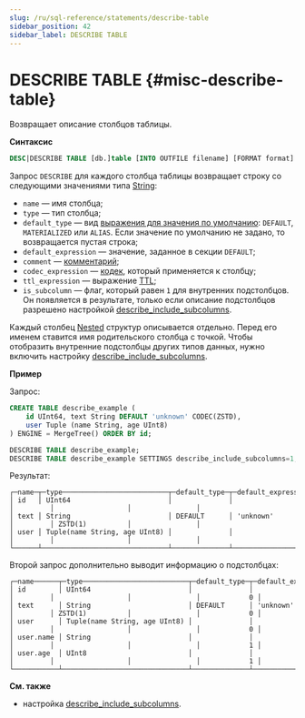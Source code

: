 ```yaml
---
slug: /ru/sql-reference/statements/describe-table
sidebar_position: 42
sidebar_label: DESCRIBE TABLE
---
```


# DESCRIBE TABLE {#misc-describe-table}

Возвращает описание столбцов таблицы.

**Синтаксис**

``` sql
DESC|DESCRIBE TABLE [db.]table [INTO OUTFILE filename] [FORMAT format]
```

Запрос `DESCRIBE` для каждого столбца таблицы возвращает строку со следующими значениями типа [String](../../sql-reference/data-types/string.md):

-   `name` — имя столбца;
-   `type` — тип столбца;
-   `default_type` — вид [выражения для значения по умолчанию](../../sql-reference/statements/create/table.md#create-default-values): `DEFAULT`, `MATERIALIZED` или `ALIAS`. Если значение по умолчанию не задано, то возвращается пустая строка;
-   `default_expression` — значение, заданное в секции `DEFAULT`;
-   `comment` — [комментарий](../../sql-reference/statements/alter/column.md#alter_comment-column);
-   `codec_expression` — [кодек](../../sql-reference/statements/create/table.md#codecs), который применяется к столбцу;
-   `ttl_expression` — выражение [TTL](../../engines/table-engines/mergetree-family/mergetree.md#table_engine-mergetree-ttl);
-   `is_subcolumn` — флаг, который равен `1` для внутренних подстолбцов. Он появляется в результате, только если описание подстолбцов разрешено настройкой [describe_include_subcolumns](../../operations/settings/settings.md#describe_include_subcolumns).

Каждый столбец [Nested](../../sql-reference/data-types/nested-data-structures/nested.md) структур описывается отдельно. Перед его именем ставится имя родительского столбца с точкой.
Чтобы отобразить внутренние подстолбцы других типов данных, нужно включить настройку [describe_include_subcolumns](../../operations/settings/settings.md#describe_include_subcolumns). 

**Пример**

Запрос:

``` sql
CREATE TABLE describe_example (
    id UInt64, text String DEFAULT 'unknown' CODEC(ZSTD),
    user Tuple (name String, age UInt8)
) ENGINE = MergeTree() ORDER BY id;

DESCRIBE TABLE describe_example;
DESCRIBE TABLE describe_example SETTINGS describe_include_subcolumns=1;
```

Результат:

``` text
┌─name─┬─type──────────────────────────┬─default_type─┬─default_expression─┬─comment─┬─codec_expression─┬─ttl_expression─┐
│ id   │ UInt64                        │              │                    │         │                  │                │
│ text │ String                        │ DEFAULT      │ 'unknown'          │         │ ZSTD(1)          │                │
│ user │ Tuple(name String, age UInt8) │              │                    │         │                  │                │
└──────┴───────────────────────────────┴──────────────┴────────────────────┴─────────┴──────────────────┴────────────────┘
```

Второй запрос дополнительно выводит информацию о подстолбцах:

``` text
┌─name──────┬─type──────────────────────────┬─default_type─┬─default_expression─┬─comment─┬─codec_expression─┬─ttl_expression─┬─is_subcolumn─┐
│ id        │ UInt64                        │              │                    │         │                  │                │            0 │
│ text      │ String                        │ DEFAULT      │ 'unknown'          │         │ ZSTD(1)          │                │            0 │
│ user      │ Tuple(name String, age UInt8) │              │                    │         │                  │                │            0 │
│ user.name │ String                        │              │                    │         │                  │                │            1 │
│ user.age  │ UInt8                         │              │                    │         │                  │                │            1 │
└───────────┴───────────────────────────────┴──────────────┴────────────────────┴─────────┴──────────────────┴────────────────┴──────────────┘
```

**См. также**

-   настройка [describe_include_subcolumns](../../operations/settings/settings.md#describe_include_subcolumns).
